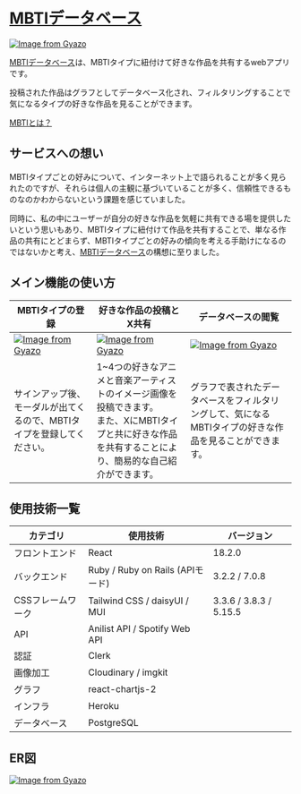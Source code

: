 # [MBTIデータベース](https://www.mbti-database.com/)
[![Image from Gyazo](https://i.gyazo.com/658c850fedea3db773a8125bef23ca9c.png)](https://gyazo.com/658c850fedea3db773a8125bef23ca9c)

[MBTIデータベース](https://www.mbti-database.com/)は、MBTIタイプに紐付けて好きな作品を共有するwebアプリです。

投稿された作品はグラフとしてデータベース化され、フィルタリングすることで気になるタイプの好きな作品を見ることができます。

[MBTIとは？](https://ja.wikipedia.org/wiki/MBTI)

## サービスへの想い
MBTIタイプごとの好みについて、インターネット上で語られることが多く見られたのですが、それらは個人の主観に基づいていることが多く、信頼性できるものなのかわからないという課題を感じていました。

同時に、私の中にユーザーが自分の好きな作品を気軽に共有できる場を提供したいという思いもあり、MBTIタイプに紐付けて作品を共有することで、単なる作品の共有にとどまらず、MBTIタイプごとの好みの傾向を考える手助けになるのではないかと考え、[MBTIデータベース](https://www.mbti-database.com/)の構想に至りました。

## メイン機能の使い方
| MBTIタイプの登録 | 好きな作品の投稿とX共有 | データベースの閲覧 |
|------------------|------------------------|-------------------|
| [![Image from Gyazo](https://i.gyazo.com/e652d874443276e429eaf289504f3f58.png)](https://gyazo.com/e652d874443276e429eaf289504f3f58) | [![Image from Gyazo](https://i.gyazo.com/9258e5671cf51f19bf3654ee50b98d4e.jpg)](https://gyazo.com/9258e5671cf51f19bf3654ee50b98d4e) | [![Image from Gyazo](https://i.gyazo.com/e323440e74b83a257f6bd66bd6e51e1a.png)](https://gyazo.com/e323440e74b83a257f6bd66bd6e51e1a) |
| サインアップ後、モーダルが出てくるので、MBTIタイプを登録してください。 | 1~4つの好きなアニメと音楽アーティストのイメージ画像を投稿できます。<br>また、XにMBTIタイプと共に好きな作品を共有することにより、簡易的な自己紹介ができます。 | グラフで表されたデータベースをフィルタリングして、気になるMBTIタイプの好きな作品を見ることができます。

## 使用技術一覧
| カテゴリ | 使用技術 | バージョン |
|----------|----------|------------|
| フロントエンド | React | 18.2.0 |
| バックエンド | Ruby / Ruby on Rails (APIモード) | 3.2.2 / 7.0.8 |
| CSSフレームワーク | Tailwind CSS / daisyUI / MUI | 3.3.6 / 3.8.3 / 5.15.5 |
| API | Anilist API / Spotify Web API ||
| 認証 | Clerk ||
| 画像加工 | Cloudinary / imgkit ||
| グラフ | react-chartjs-2 ||
| インフラ | Heroku ||
| データベース | PostgreSQL ||

## ER図
[![Image from Gyazo](https://i.gyazo.com/7c7c0e13a781987107f8f823a364d1bc.png)](https://gyazo.com/7c7c0e13a781987107f8f823a364d1bc)
